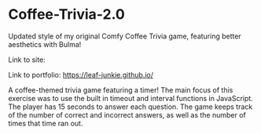 # Coffee-Trivia-2.0
Updated style of my original Comfy Coffee Trivia game, featuring better aesthetics with Bulma!

Link to site: 

Link to portfolio: https://leaf-junkie.github.io/

A coffee-themed trivia game featuring a timer! The main focus of this exercise was to use the built in timeout and interval functions in JavaScript. The player has 15 seconds to answer each question. The game keeps track of the number of correct and incorrect answers, as well as the number of times that time ran out. 
